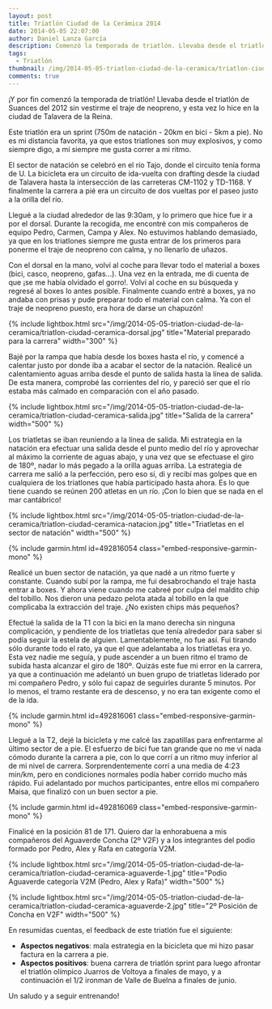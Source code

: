 ```yaml
---
layout: post
title: Triatlón Ciudad de la Cerámica 2014
date: 2014-05-05 22:07:00
author: Daniel Lanza García
description: Comenzó la temporada de triatlón. Llevaba desde el triatlón de Suances del 2012 sin vestirme el traje de neopreno, y esta vez lo hice en la ciudad de Talavera de la Reina.
tags:
  - Triatlón
thumbnail: /img/2014-05-05-triatlon-ciudad-de-la-ceramica/triatlon-ciudad-ceramica-natacion.jpg
comments: true
---
```


¡Y por fin comenzó la temporada de triatlón! Llevaba desde el triatlón de Suances del 2012 sin vestirme el traje de neopreno, y esta vez lo hice en la ciudad de Talavera de la Reina.

Este triatlón era un sprint (750m de natación - 20km en bici - 5km a pie). No es mi distancia favorita, ya que estos triatlones son muy explosivos, y como siempre digo, a mí siempre me gusta correr a mi ritmo.

El sector de natación se celebró en el río Tajo, donde el circuito tenía forma de U. La bicicleta era un circuito de ida-vuelta con drafting desde la ciudad de Talavera hasta la intersección de las carreteras CM-1102 y TD-1168. Y finalmente la carrera a pié era un circuito de dos vueltas por el paseo justo a la orilla del río.

Llegué a la ciudad alrededor de las 9:30am, y lo primero que hice fue ir a por el dorsal. Durante la recogida, me encontré con mis compañeros de equipo Pedro, Carmen, Campa y Alex. No estuvimos hablando demasiado, ya que en los triatlones siempre me gusta entrar de los primeros para ponerme el traje de neopreno con calma, y no llenarlo de uñazos.

Con el dorsal en la mano, volví al coche para llevar todo el material a boxes (bici, casco, neopreno, gafas...). Una vez en la entrada, me di cuenta de que ¡se me había olvidado el gorro!. Volví al coche en su búsqueda y regresé al boxes lo antes posible. Finalmente cuando entré a boxes, ya no andaba con prisas y pude preparar todo el material con calma. Ya con el traje de neopreno puesto, era hora de darse un chapuzón!

{% include lightbox.html src="/img/2014-05-05-triatlon-ciudad-de-la-ceramica/triatlon-ciudad-ceramica-dorsal.jpg" title="Material preparado para la carrera" width="300" %}

Bajé por la rampa que había desde los boxes hasta el río, y comencé a calentar justo por donde iba a acabar el sector de la natación. Realicé un calentamiento aguas arriba desde el punto de salida hasta la línea de salida. De esta manera, comprobé las corrientes del río, y pareció ser que el río estaba más calmado en comparación con el año pasado.

{% include lightbox.html src="/img/2014-05-05-triatlon-ciudad-de-la-ceramica/triatlon-ciudad-ceramica-salida.jpg" title="Salida de la carrera" width="500" %}

Los triatletas se iban reuniendo a la línea de salida. Mi estrategia en la natación era efectuar una salida desde el punto medio del río y aprovechar al máximo la corriente de aguas abajo, y una vez que se efectuase el giro de 180º, nadar lo más pegado a la orilla aguas arriba. La estrategia de carrera me salió a la perfección, pero eso sí, di y recibí mas golpes que en cualquiera de los triatlones que había participado hasta ahora. Es lo que tiene cuando se reúnen 200 atletas en un río. ¡Con lo bien que se nada en el mar cantábrico!

{% include lightbox.html src="/img/2014-05-05-triatlon-ciudad-de-la-ceramica/triatlon-ciudad-ceramica-natacion.jpg" title="Triatletas en el sector de natación" width="500" %}

{% include garmin.html id=492816054 class="embed-responsive-garmin-mono" %}

Realicé un buen sector de natación, ya que nadé a un ritmo fuerte y constante. Cuando subí por la rampa, me fui desabrochando el traje hasta entrar a boxes. Y ahora viene cuando me cabreé por culpa del maldito chip del tobillo. Nos dieron una pedazo pelota atada al tobillo en la que complicaba la extracción del traje. ¿No existen chips más pequeños?

Efectué la salida de la T1 con la bici en la mano derecha sin ninguna complicación, y pendiente de los triatletas que tenía alrededor para saber si podía seguir la estela de alguien. Lamentablemente, no fue así. Fui tirando sólo durante todo el rato, ya que el que adelantaba a los triatletas era yo. Esta vez nadie me seguía, y pude ascender a un buen ritmo el tramo de subida hasta alcanzar el giro de 180º. Quizás este fue mi error en la carrera, ya que a continuación me adelantó un buen grupo de triatletas liderado por mi compañero Pedro, y sólo fui capaz de seguirles durante 5 minutos. Por lo menos, el tramo restante era de descenso, y no era tan exigente como el de la ida.

{% include garmin.html id=492816061 class="embed-responsive-garmin-mono" %}

Llegué a la T2, dejé la bicicleta y me calcé las zapatillas para enfrentarme al último sector de a pie. El esfuerzo de bici fue tan grande que no me vi nada cómodo durante la carrera a pie, con lo que corrí a un ritmo muy inferior al de mi nivel de carrera. Sorprendentemente corrí a una media de 4:23 min/km, pero en condiciones normales podía haber corrido mucho más rápido. Fui adelantado por muchos participantes, entre ellos mi compañero Maisa, que finalizó con un buen sector a pie.

{% include garmin.html id=492816069 class="embed-responsive-garmin-mono" %}

Finalicé en la posición 81 de 171. Quiero dar la enhorabuena a mis compañeros del Aguaverde Concha (2º V2F) y a los integrantes del podio formado por Pedro, Alex y Rafa en categoría V2M.

{% include lightbox.html src="/img/2014-05-05-triatlon-ciudad-de-la-ceramica/triatlon-ciudad-ceramica-aguaverde-1.jpg" title="Podio Aguaverde categoría V2M (Pedro, Alex y Rafa)" width="500" %}

{% include lightbox.html src="/img/2014-05-05-triatlon-ciudad-de-la-ceramica/triatlon-ciudad-ceramica-aguaverde-2.jpg" title="2º Posición de Concha en V2F" width="500" %}

En resumidas cuentas, el feedback de este triatlón fue el siguiente:

  - **Aspectos negativos**: mala estrategia en la bicicleta que mi hizo pasar factura en la carrera a pie.
  - **Aspectos positivos**: buena carrera de triatlón sprint para luego afrontar el triatlón olímpico Juarros de Voltoya a finales de mayo, y a continuación el 1/2 ironman de Valle de Buelna a finales de junio.

Un saludo y a seguir entrenando!
